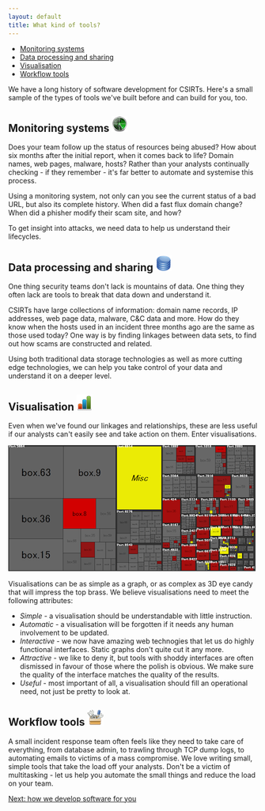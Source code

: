 ```yaml
---
layout: default
title: What kind of tools?
---
```

<p id="toc">
    <ul>
        <li><a href="#monitoring_systems">Monitoring systems</a></li>
        <li><a href="#data_processing_and_sharing">Data processing and sharing</a></li>
        <li><a href="#visualisation">Visualisation</a></li>
        <li><a href="#workflow_tools">Workflow tools</a></li>
    </ul>
</p>


We have a long history of software development for CSIRTs. Here's a small sample of the types of tools we've built before and can build for you, too.

## Monitoring systems <img src="/img/head_icons/radar.png" />

Does your team follow up the status of resources being abused? How about six months after the initial report, when it comes back to life? Domain names, web pages, malware, hosts?  Rather than your analysts continually checking - if they remember - it's far better to automate and systemise this process.

Using a monitoring system, not only can you see the current status of a bad URL, but also its complete history. When did a fast flux domain change? When did a phisher modify their scam site, and how?

To get insight into attacks, we need data to help us understand their lifecycles.

## Data processing and sharing <img src="/img/head_icons/database.png" />

One thing security teams don't lack is mountains of data. One thing they often lack are tools to break that data down and understand it.

CSIRTs have large collections of information: domain name records, IP addresses, web page data, malware, C&C data and more. How do they know when the hosts used in an incident three months ago are the same as those used today?  One way is by finding linkages between data sets, to find out how scams are constructed and related.

Using both traditional data storage technologies as well as more cutting edge technologies, we can help you take control of your data and understand it on a deeper level.

## Visualisation <img src="/img/head_icons/graph.png" />

Even when we've found our linkages and relationships, these are less useful if our analysts can't easily see and take action on them. Enter visualisations.

<p><img src="/img/treemap.png" /></p>

Visualisations can be as simple as a graph, or as complex as 3D eye candy that will impress the top brass.  We believe visualisations need to meet the following attributes:

* *Simple* - a visualisation should be understandable with little instruction.
* *Automatic* - a visualisation will be forgotten if it needs any human involvement to be updated.
* *Interactive* - we now have amazing web technogies that let us do highly functional interfaces. Static graphs don't quite cut it any more.
* *Attractive* - we like to deny it, but tools with shoddy interfaces are often dismissed in favour of those where the polish is obvious. We make sure the quality of the interface matches the quality of the results.
* *Useful* - most important of all, a visualisation should fill an operational need, not just be pretty to look at.

## Workflow tools <img src="/img/head_icons/tools.png" />

A small incident response team often feels like they need to take care of everything, from database admin, to trawling through TCP dump logs, to automating emails to victims of a mass compromise. We love writing small, simple tools that take the load off your analysts.  Don't be a victim of multitasking - let us help you automate the small things and reduce the load on your team.

<p><a href="/development/">Next: how we develop software for you</a></p>
